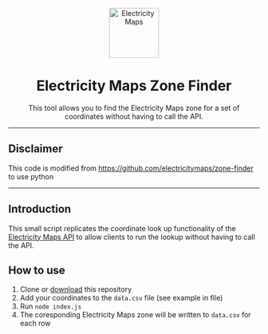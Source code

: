 <p align="center">
    <img alt="Electricity Maps" src="https://raw.githubusercontent.com/electricitymaps/electricitymaps-contrib/master/web/public/images/electricitymaps-icon.svg" width="100" />
</p>
<h1 align="center">
  Electricity Maps Zone Finder
</h1>

<p align="center">
This tool allows you to find the Electricity Maps zone for a set of coordinates without having to call the API.
</p>

---
## Disclaimer
This code is modified from https://github.com/electricitymaps/zone-finder to use python

---

## Introduction

This small script replicates the coordinate look up functionality of the [Electricity Maps API](https://docs.electricitymaps.com) to allow clients to run the lookup without having to call the API.

## How to use

1. Clone or [download](https://github.com/electricitymaps/zone-finder/archive/refs/heads/main.zip) this repository
2. Add your coordinates to the `data.csv` file (see example in file)
3. Run `node index.js`
4. The coresponding Electricity Maps zone will be written to `data.csv` for each row
